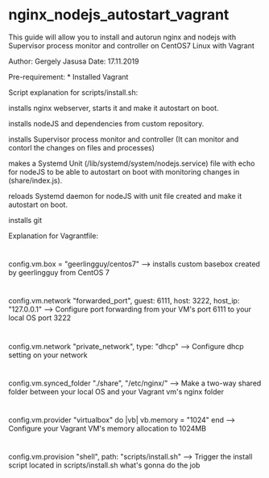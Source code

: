 # nginx_nodejs_autostart_vagrant

                
This guide will allow you to install and autorun nginx and nodejs with Supervisor process monitor and controller on CentOS7 Linux with Vagrant 

Author: Gergely Jasusa
Date: 17.11.2019

Pre-requirement:
                * Installed Vagrant



Script explanation for scripts/install.sh:


installs nginx webserver, starts it and make it autostart on boot.

installs nodeJS and dependencies from custom repository.

installs Supervisor process monitor and controller (It can monitor and contorl the changes on files and processes)

makes a Systemd Unit (/lib/systemd/system/nodejs.service) file with echo for nodeJS to be able to autostart on boot with monitoring changes in (share/index.js).

reloads Systemd daemon for nodeJS with unit file created and make it autostart on boot.

installs git


Explanation for Vagrantfile:

#
config.vm.box = "geerlingguy/centos7"
-->
installs custom basebox created by geerlingguy from CentOS 7
#

#
config.vm.network "forwarded_port", guest: 6111, host: 3222, host_ip: "127.0.0.1" --> Configure port forwarding from your VM's port 6111 to your local OS port 3222
#

#
config.vm.network "private_network", type: "dhcp"
--> 
Configure dhcp setting on your network
#

#
config.vm.synced_folder "./share", "/etc/nginx/" 
--> 
Make a two-way shared folder between your local OS and your Vagrant vm's nginx folder
#

#
config.vm.provider "virtualbox" do |vb|
    vb.memory = "1024"
   end
-->
Configure your Vagrant VM's memory allocation to 1024MB
#

#
config.vm.provision "shell", path: "scripts/install.sh"
-->
Trigger the install script located in scripts/install.sh what's gonna do the job
#